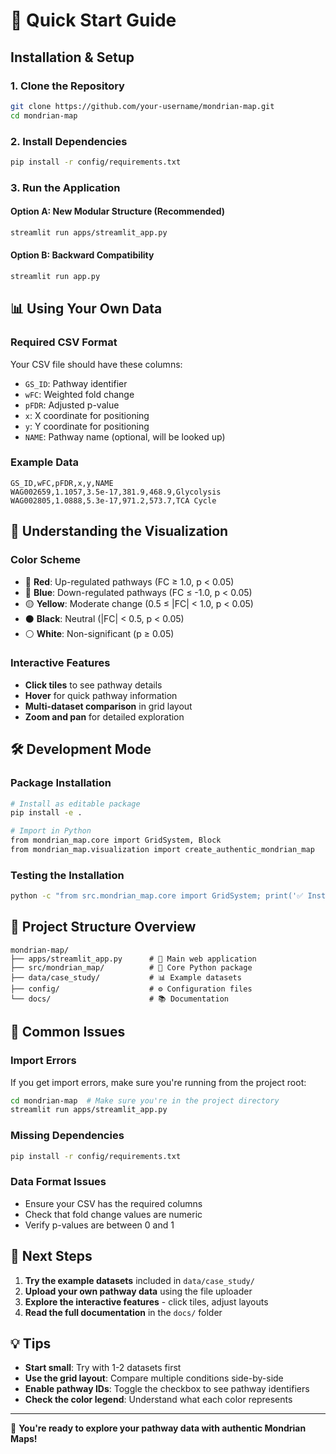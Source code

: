 # 🚀 Quick Start Guide

## Installation & Setup

### 1. Clone the Repository
```bash
git clone https://github.com/your-username/mondrian-map.git
cd mondrian-map
```

### 2. Install Dependencies
```bash
pip install -r config/requirements.txt
```

### 3. Run the Application

#### Option A: New Modular Structure (Recommended)
```bash
streamlit run apps/streamlit_app.py
```

#### Option B: Backward Compatibility
```bash
streamlit run app.py
```

## 📊 Using Your Own Data

### Required CSV Format
Your CSV file should have these columns:
- `GS_ID`: Pathway identifier
- `wFC`: Weighted fold change
- `pFDR`: Adjusted p-value  
- `x`: X coordinate for positioning
- `y`: Y coordinate for positioning
- `NAME`: Pathway name (optional, will be looked up)

### Example Data
```csv
GS_ID,wFC,pFDR,x,y,NAME
WAG002659,1.1057,3.5e-17,381.9,468.9,Glycolysis
WAG002805,1.0888,5.3e-17,971.2,573.7,TCA Cycle
```

## 🎨 Understanding the Visualization

### Color Scheme
- 🔴 **Red**: Up-regulated pathways (FC ≥ 1.0, p < 0.05)
- 🔵 **Blue**: Down-regulated pathways (FC ≤ -1.0, p < 0.05)  
- 🟡 **Yellow**: Moderate change (0.5 ≤ |FC| < 1.0, p < 0.05)
- ⚫ **Black**: Neutral (|FC| < 0.5, p < 0.05)
- ⚪ **White**: Non-significant (p ≥ 0.05)

### Interactive Features
- **Click tiles** to see pathway details
- **Hover** for quick pathway information
- **Multi-dataset comparison** in grid layout
- **Zoom and pan** for detailed exploration

## 🛠️ Development Mode

### Package Installation
```bash
# Install as editable package
pip install -e .

# Import in Python
from mondrian_map.core import GridSystem, Block
from mondrian_map.visualization import create_authentic_mondrian_map
```

### Testing the Installation
```bash
python -c "from src.mondrian_map.core import GridSystem; print('✅ Installation successful!')"
```

## 📁 Project Structure Overview

```
mondrian-map/
├── apps/streamlit_app.py      # 📱 Main web application
├── src/mondrian_map/          # 🧬 Core Python package
├── data/case_study/           # 📊 Example datasets  
├── config/                    # ⚙️ Configuration files
└── docs/                      # 📚 Documentation
```

## 🚨 Common Issues

### Import Errors
If you get import errors, make sure you're running from the project root:
```bash
cd mondrian-map  # Make sure you're in the project directory
streamlit run apps/streamlit_app.py
```

### Missing Dependencies
```bash
pip install -r config/requirements.txt
```

### Data Format Issues
- Ensure your CSV has the required columns
- Check that fold change values are numeric
- Verify p-values are between 0 and 1

## 🎯 Next Steps

1. **Try the example datasets** included in `data/case_study/`
2. **Upload your own pathway data** using the file uploader
3. **Explore the interactive features** - click tiles, adjust layouts
4. **Read the full documentation** in the `docs/` folder

## 💡 Tips

- **Start small**: Try with 1-2 datasets first
- **Use the grid layout**: Compare multiple conditions side-by-side  
- **Enable pathway IDs**: Toggle the checkbox to see pathway identifiers
- **Check the color legend**: Understand what each color represents

---

🎉 **You're ready to explore your pathway data with authentic Mondrian Maps!** 